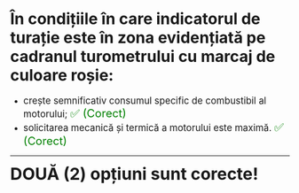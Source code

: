 # În condițiile în care indicatorul de turație este în zona evidențiată pe cadranul turometrului cu marcaj de culoare roșie:

- <span style="font-size: larger;">crește semnificativ consumul specific de combustibil al motorului; <span style="color: green; font-size: larger;">✅ (Corect)</span></span>
- <span style="font-size: larger;">solicitarea mecanică și termică a motorului este maximă. <span style="color: green; font-size: larger;">✅ (Corect)</span></span>

---

<span style="font-size: 30px; font-weight: bold;">**DOUĂ (2) opțiuni sunt corecte!**</span>
